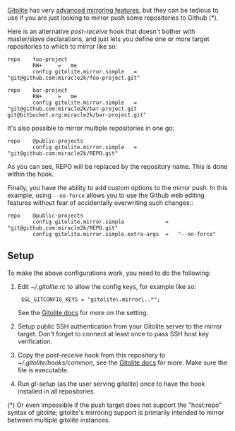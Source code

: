 [Gitolite][] has very [advanced mirroring features][Mirroring], but they can
be tedious to use if you are just looking to mirror push some repositories to
Github (*).

Here is an alternative *post-receive* hook that doesn't bother with
master/slave declarations, and just lets you define one or more target repositories
to which to mirror like so:

    repo    foo-project
            RW+     =   me
            config gitolite.mirror.simple   =   "git@github.com:miracle2k/foo-project.git"

    repo    bar-project
            RW+     =   me
            config gitolite.mirror.simple   =   "git@github.com:miracle2k/bar-project.git git@bitbucket.org:miracle2k/bar-project.git"

It's also possible to mirror multiple repositories in one go:

    repo    @public-projects
            config gitolite.mirror.simple   =   "git@github.com:miracle2k/REPO.git"

As you can see, REPO will be replaced by the repository name. This is done
within the hook.

Finally, you have the ability to add custom options to the mirror push. In this
example, using ``--no-force`` allows you to use the Github web editing features
without fear of accidentally overwriting such changes::

    repo    @public-projects
            config gitolite.mirror.simple             =   "git@github.com:miracle2k/REPO.git"
            config gitolite.mirror.simple.extra-args  =   "--no-force"

Setup
-----

To make the above configurations work, you need to do the following:

1. Edit *~/.gitolite.rc* to allow the config keys, for example like so:

        $GL_GITCONFIG_KEYS = "gitolite\.mirror\..*";

    See the [Gitolite docs][Security] for more on the setting.

2. Setup public SSH authentication from your Gitolite server to the mirror
   target. Don't forget to connect at least once to pass SSH host key
   verification.

3. Copy the *post-receive* hook from this repository to
   *~/.gitolite/hooks/common*, see the [Gitolite docs][Hooks] for more.
   Make sure the file is executable.

4. Run *gl-setup* (as the user serving gitolite) once to have the hook
   installed in all repositories.


(*) Or even impossible if the push target does not support the
"host:repo" syntax of gitolite; gitolite's mirroring support is
primarily intended to mirror between multiple gitolite instances.


[Gitolite]: http://sitaramc.github.com/gitolite/
[Mirroring]: http://sitaramc.github.com/gitolite/mirrsetup.html
[Hooks]: http://sitaramc.github.com/gitolite/hooks.html#customhooks
[Security]: http://sitaramc.github.com/gitolite/rc.html#rcsecurity
